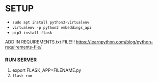 # SETUP

* `sudo apt install python3-virtualenv`
* `virtualenv -p python3 embeddings_api`
* `pip3 install flask`

ADD IN REQUIREMENTS.txt FILE!!!
https://learnpython.com/blog/python-requirements-file/




### RUN SERVER
1. export FLASK_APP=FILENAME.py
2. `flask run`


